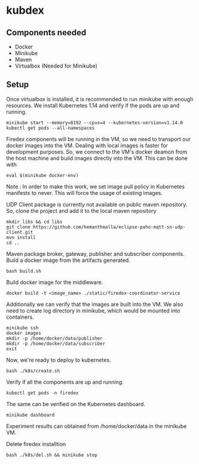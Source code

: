 # kubdex

## Components needed

* Docker
* Minikube 
* Maven
* Virtualbox (Needed for Minikube)

## Setup

Once virtualbox is installed, it is recommended to run minikube with enough resources. We install Kubernetes 1.14 and verify if the pods are up and running.

```
minikube start --memory=8192 --cpus=4 --kubernetes-version=v1.14.0 
kubectl get pods --all-namespaces
```

Firedex components will be running in the VM, so we need to transport our docker images into the VM. Dealing with local images is faster for development purposes. So, we connect to the VM's docker deamon from the host machine and build images directly into the VM. This can be done with 

```
eval $(minikube docker-env)
```

Note : In order to make this work, we set image pull policy in Kubernetes manifests to never. This will force the usage of existing images.

UDP Client package is currently not available on public maven repository. So, clone the project and add it to the local maven repository

```
mkdir libs && cd libs
git clone https://github.com/hemanthmalla/eclipse-paho-mqtt-sn-udp-client.git
mvn install
cd ..
```
Maven package broker, gateway, publisher and subscriber components. Build a docker image from the artifacts generated.

```
bash build.sh
```

Build docker image for the middleware.

```
docker build -t <image_name> ./static/firedex-coordinator-service
```

Additionally we can verify that the images are built into the VM. We also need to create log directory in minikube, which would be mounted into containers.

```
minikube ssh
docker images
mkdir -p /home/docker/data/publisher
mkdir -p /home/docker/data/subscriber
exit
```

Now, we're ready to deploy to kubernetes.
```
bash ./k8s/create.sh
```

Verify if all the components are up and running.

```
kubectl get pods -n firedex
```
The same can be verified on the Kubernetes dashboard. 

```
minikube dashboard
```

Experiment results can obtained from /home/docker/data in the minikube VM.


Delete firedex installtion 

```
bash ./k8s/del.sh && minikube stop
```